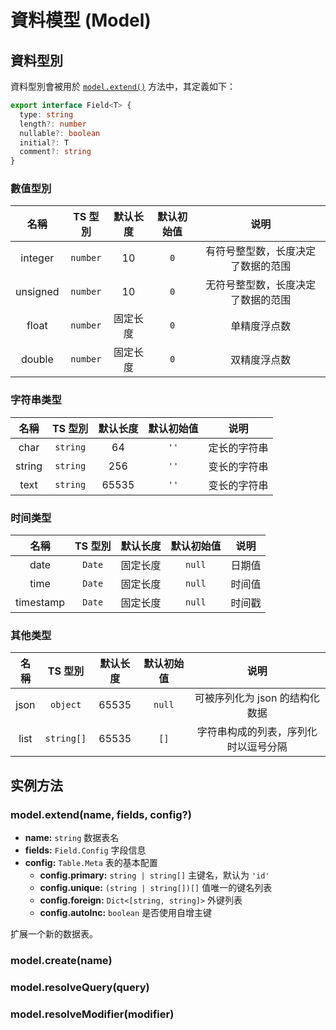# 資料模型 (Model)

## 資料型別

資料型別會被用於 [`model.extend()`](#model-extend-name-fields-config) 方法中，其定義如下：

```ts
export interface Field<T> {
  type: string
  length?: number
  nullable?: boolean
  initial?: T
  comment?: string
}
```

### 數值型別

|    名稱    |  TS 型別   | 默认长度 | 默认初始值 |        说明         |
|:--------:|:--------:|:----:|:-----:|:-----------------:|
| integer  | `number` |  10  |  `0`  | 有符号整型数，长度决定了数据的范围 |
| unsigned | `number` |  10  |  `0`  | 无符号整型数，长度决定了数据的范围 |
|  float   | `number` | 固定长度 |  `0`  |      单精度浮点数       |
|  double  | `number` | 固定长度 |  `0`  |      双精度浮点数       |

### 字符串类型

|   名稱   |  TS 型別   | 默认长度  | 默认初始值 |   说明   |
|:------:|:--------:|:-----:|:-----:|:------:|
|  char  | `string` |  64   | `''`  | 定长的字符串 |
| string | `string` |  256  | `''`  | 变长的字符串 |
|  text  | `string` | 65535 | `''`  | 变长的字符串 |

### 时间类型

|    名稱     | TS 型別  | 默认长度 | 默认初始值  | 说明  |
|:---------:|:------:|:----:|:------:|:---:|
|   date    | `Date` | 固定长度 | `null` | 日期值 |
|   time    | `Date` | 固定长度 | `null` | 时间值 |
| timestamp | `Date` | 固定长度 | `null` | 时间戳 |

### 其他类型

|  名稱  |   TS 型別    | 默认长度  | 默认初始值  |         说明         |
|:----:|:----------:|:-----:|:------:|:------------------:|
| json |  `object`  | 65535 | `null` | 可被序列化为 json 的结构化数据 |
| list | `string[]` | 65535 |  `[]`  | 字符串构成的列表，序列化时以逗号分隔 |

## 实例方法

### model.extend(name, fields, config?)

- **name:** `string` 数据表名
- **fields:** `Field.Config` 字段信息
- **config:** `Table.Meta` 表的基本配置
  - **config.primary:** `string | string[]` 主键名，默认为 `'id'`
  - **config.unique:** `(string | string[])[]` 值唯一的键名列表
  - **config.foreign:** `Dict<[string, string]>` 外键列表
  - **config.autoInc:** `boolean` 是否使用自增主键

扩展一个新的数据表。

### model.create(name)

### model.resolveQuery(query)

### model.resolveModifier(modifier)
